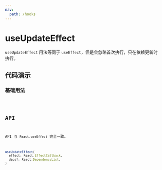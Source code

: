 ```yaml
---
nav:
  path: /hooks
---
```


# useUpdateEffect

`useUpdateEffect` 用法等同于 `useEffect`，但是会忽略首次执行，只在依赖更新时执行。

## 代码演示

### 基础用法

<code src="./demo/demo1.tsx" />

## API

API 与 `React.useEffect` 完全一致。

```typescript
useUpdateEffect(
  effect: React.EffectCallback,
  deps?: React.DependencyList,
)
```